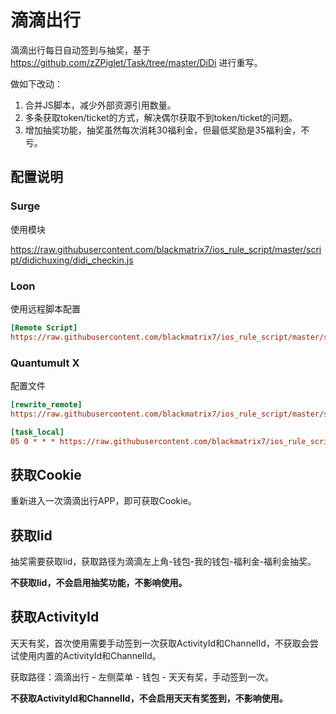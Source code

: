 # 滴滴出行

滴滴出行每日自动签到与抽奖，基于 https://github.com/zZPiglet/Task/tree/master/DiDi 进行重写。

做如下改动：

1. 合并JS脚本，减少外部资源引用数量。
2. 多条获取token/ticket的方式，解决偶尔获取不到token/ticket的问题。
3. 增加抽奖功能，抽奖虽然每次消耗30福利金，但最低奖励是35福利金，不亏。

## 配置说明

### Surge

使用模块

https://raw.githubusercontent.com/blackmatrix7/ios_rule_script/master/script/didichuxing/didi_checkin.js

### Loon

使用远程脚本配置

```ini
[Remote Script]
https://raw.githubusercontent.com/blackmatrix7/ios_rule_script/master/script/didichuxing/didi_checkin.lnscript, tag=滴滴出行_每日签到, enabled=true
```

### Quantumult X

配置文件

```ini
[rewrite_remote]
https://raw.githubusercontent.com/blackmatrix7/ios_rule_script/master/script/didichuxing/didi_checkin.qxrewrite, tag=滴滴出行_获取Cookie, enabled=true

[task_local]
05 0 * * * https://raw.githubusercontent.com/blackmatrix7/ios_rule_script/master/script/didichuxing/didi_checkin.js, tag=滴滴出行_每日签到, enabled=true
```

## 获取Cookie

重新进入一次滴滴出行APP，即可获取Cookie。

## 获取lid

抽奖需要获取lid，获取路径为滴滴左上角-钱包-我的钱包-福利金-福利金抽奖。

**不获取lid，不会启用抽奖功能，不影响使用。**

## 获取ActivityId

天天有奖，首次使用需要手动签到一次获取ActivityId和ChannelId，不获取会尝试使用内置的ActivityId和ChannelId。

获取路径：滴滴出行 - 左侧菜单 - 钱包 - 天天有奖，手动签到一次。

**不获取ActivityId和ChannelId，不会启用天天有奖签到，不影响使用。**